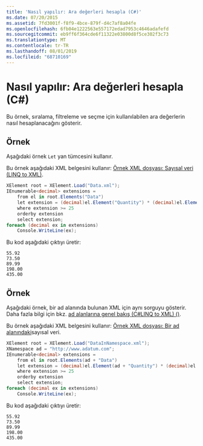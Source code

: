 ```yaml
---
title: 'Nasıl yapılır: Ara değerleri hesapla (C#)'
ms.date: 07/20/2015
ms.assetid: 7fd3001f-f8f9-4bce-879f-d4c7af8a04fe
ms.openlocfilehash: 6fb04e1222563e557172edad7953c4646adafefd
ms.sourcegitcommit: eb9ff6f364cde6f11322e03800d8f5ce302f3c73
ms.translationtype: MT
ms.contentlocale: tr-TR
ms.lasthandoff: 08/01/2019
ms.locfileid: "68710169"
---
```

# <a name="how-to-calculate-intermediate-values-c"></a>Nasıl yapılır: Ara değerleri hesapla (C#)
Bu örnek, sıralama, filtreleme ve seçme için kullanılabilen ara değerlerin nasıl hesaplanacağını gösterir.  
  
## <a name="example"></a>Örnek  
 Aşağıdaki örnek `Let` yan tümcesini kullanır.  
  
 Bu örnek aşağıdaki XML belgesini kullanır: [Örnek XML dosyası: Sayısal veri (LINQ to XML)](../../../../csharp/programming-guide/concepts/linq/sample-xml-file-numerical-data-linq-to-xml.md).  
  
```csharp  
XElement root = XElement.Load("Data.xml");  
IEnumerable<decimal> extensions =  
    from el in root.Elements("Data")  
    let extension = (decimal)el.Element("Quantity") * (decimal)el.Element("Price")  
    where extension >= 25  
    orderby extension  
    select extension;  
foreach (decimal ex in extensions)  
    Console.WriteLine(ex);  
```  
  
 Bu kod aşağıdaki çıktıyı üretir:  
  
```  
55.92  
73.50  
89.99  
198.00  
435.00  
```  
  
## <a name="example"></a>Örnek  
 Aşağıdaki örnek, bir ad alanında bulunan XML için aynı sorguyu gösterir. Daha fazla bilgi için bkz. [ad alanlarına genel bakış (C#LINQ to XML) ()](namespaces-overview-linq-to-xml.md).  
  
 Bu örnek aşağıdaki XML belgesini kullanır: [Örnek XML dosyası: Bir ad alanındaki](../../../../csharp/programming-guide/concepts/linq/sample-xml-file-numerical-data-in-a-namespace.md)sayısal veri.  
  
```csharp  
XElement root = XElement.Load("DataInNamespace.xml");  
XNamespace ad = "http://www.adatum.com";  
IEnumerable<decimal> extensions =  
    from el in root.Elements(ad + "Data")  
    let extension = (decimal)el.Element(ad + "Quantity") * (decimal)el.Element(ad + "Price")  
    where extension >= 25  
    orderby extension  
    select extension;  
foreach (decimal ex in extensions)  
    Console.WriteLine(ex);  
```  
  
 Bu kod aşağıdaki çıktıyı üretir:  
  
```  
55.92  
73.50  
89.99  
198.00  
435.00  
```  
